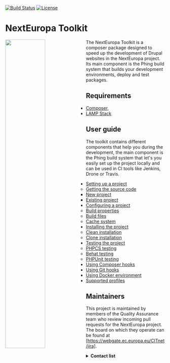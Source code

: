 [![Build Status](https://drone.fpfis.eu/api/badges/ec-europa/toolkit/status.svg)](https://drone.fpfis.eu/ec-europa/toolkit) [![License](https://img.shields.io/badge/License-EUPL%201.1-blue.svg)](LICENSE)

# NextEuropa Toolkit
<img align="left" width="50%" src="https://ec.europa.eu/info/sites/info/themes/europa/images/svg/logo/logo--en.svg" />

<p>The NextEuropa Toolkit is a composer package designed to speed up the
development of Drupal websites in the NextEuropa project. Its main component is
the Phing build system that builds your development environments, deploy
and test packages.</p>

## Requirements

- [Composer](https://getcomposer.org/),
- [LAMP Stack](https://www.digitalocean.com/community/tutorials/how-to-install-linux-apache-mysql-php-lamp-stack-on-centos-7)


## User guide

The toolkit contains different components that help you during the development, the main
component is the Phing build system that let's you easily set up the project
locally and can be used in CI tools like Jenkins, Drone or Travis.

- [Setting up a project](/docs/setting-up-project.md#setting-up-a-project)
    - [Getting the source code](/docs/setting-up-project.md#getting-the-source-code)
        - [New project](/docs/setting-up-project.md#new-project)
        - [Existing project](/docs/setting-up-project.md#existing-project)
- [Configuring a project](/docs/configuring-project.md#configuring-a-project)
    - [Build properties](docs/configuring-project.md#build-properties)
    - [Build files](docs/configuring-project.md#build-files)
    - [Cache system](docs/configuring-project.md#cache-system)
- [Installing the project](/docs/installing-project.md#installing-project)
    - [Clean installation](/docs/installing-project.md#clean-installation)
    - [Clone installation](/docs/installing-project.md#clone-installation)
- [Testing the project](/docs/testing-project.md/#testing-project)
    - [PHPCS testing](docs/testing-project.md#phpcs-testing)
    - [Behat testing](docs/testing-project.md#behat-testing)
    - [PHPUnit testing](docs/testing-project.md#phpunit-testing)
- [Using Composer hooks](/docs/composer-hooks.md#using-composer-hooks)
- [Using Git hooks](/docs/git-hooks.md#using-git-hooks)
- [Using Docker environment](/docs/docker-environment.md#using-docker-environment)
- [Supported profiles](/docs/profiles.md)

## Maintainers

This project is maintained by members of the Quality Assurance team who review
incoming pull requests for the NextEuropa project. The board on which they
operate can be found at [https://webgate.ec.europa.eu/CITnet/jira].

<details><summary><b>Contact list</b></summary>

- [Alex Verbruggen](https://github.com/verbruggenalex): Maintainer - Quality Assurance
- [Joao Santos](https://github.com/jonhy81): Maintainer - Quality Assurance
</details>

[https://webgate.ec.europa.eu/CITnet/jira]: https://webgate.ec.europa.eu/CITnet/jira/secure/RapidBoard.jspa?rapidView=581
[verbruggenalex]: https://github.com/verbruggenalex
[jonhy81]: https://github.com/jonhy81
